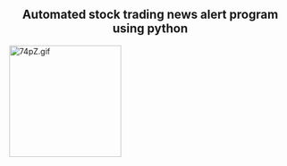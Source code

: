 <h2 align = "center"> Automated stock trading news alert program using python </h2>
<img alt = "74pZ.gif" width = "200" height = "200" align  = "center"/>

